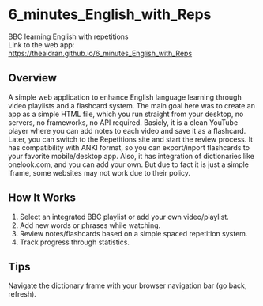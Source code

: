# 6_minutes_English_with_Reps
BBC learning English with repetitions  
Link to the web app: https://theaidran.github.io/6_minutes_English_with_Reps

## Overview
A simple web application to enhance English language learning through video playlists and a flashcard system.
The main goal here was to create an app as a simple HTML file, which you run straight from your desktop, no servers, no frameworks, no API required.
Basicly, it is a clean YouTube player where you can add notes to each video and save it as a flashcard. Later, you can switch to the Repetitions site and start the review process.
It has compatibility with ANKI format, so you can export/inport flashcards to your favorite mobile/desktop app.
Also, it has integration of dictionaries like onelook.com, and you can add your own. But due to fact it is just a simple iframe, some websites may not work due to their policy.  

## How It Works
1. Select an integrated BBC playlist or add your own video/playlist.
2. Add new words or phrases while watching.
3. Review notes/flashcards based on a simple spaced repetition system.
4. Track progress through statistics.

## Tips
Navigate the dictionary frame with your browser navigation bar (go back, refresh).
